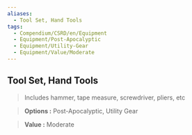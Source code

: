 ```yaml
---
aliases:
  - Tool Set, Hand Tools
tags:
  - Compendium/CSRD/en/Equipment
  - Equipment/Post-Apocalyptic
  - Equipment/Utility-Gear
  - Equipment/Value/Moderate
---
```

  
    
## Tool Set, Hand Tools    
    
>Includes hammer, tape measure, screwdriver, pliers, etc    
> **Options :** Post-Apocalyptic, Utility Gear    
> **Value :** Moderate